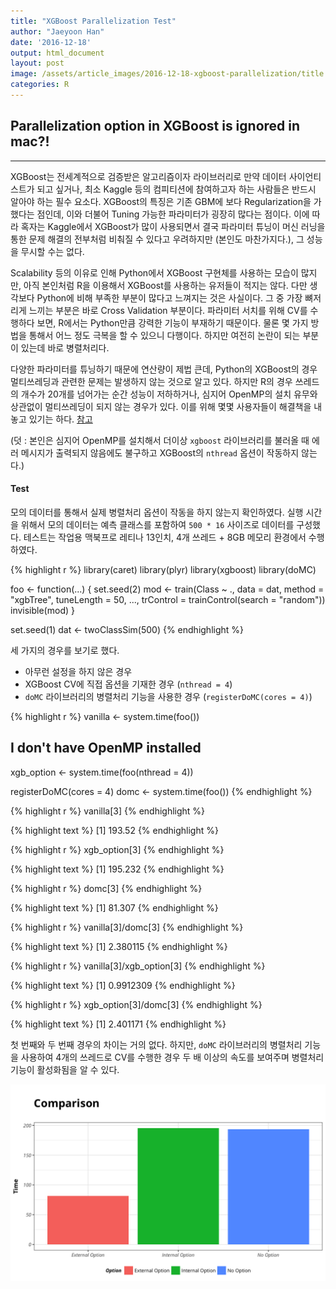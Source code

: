 ```yaml
---
title: "XGBoost Parallelization Test"
author: "Jaeyoon Han"
date: '2016-12-18'
output: html_document
layout: post
image: /assets/article_images/2016-12-18-xgboost-parallelization/title.jpg
categories: R
---
```



## Parallelization option in XGBoost is ignored in mac?!

---



XGBoost는 전세계적으로 검증받은 알고리즘이자 라이브러리로 만약 데이터 사이언티스트가 되고 싶거나, 최소 Kaggle 등의 컴피티션에 참여하고자 하는 사람들은 반드시 알아야 하는 필수 요소다. XGBoost의 특징은 기존 GBM에 보다 Regularization을 가했다는 점인데, 이와 더불어 Tuning 가능한 파라미터가 굉장히 많다는 점이다. 이에 따라 혹자는 Kaggle에서 XGBoost가 많이 사용되면서 결국 파라미터 튜닝이 머신 러닝을 통한 문제 해결의 전부처럼 비춰질 수 있다고 우려하지만 (본인도 마찬가지다.), 그 성능을 무시할 수는 없다.

Scalability 등의 이유로 인해 Python에서 XGBoost 구현체를 사용하는 모습이 많지만, 아직 본인처럼 R을 이용해서 XGBoost를 사용하는 유저들이 적지는 않다. 다만 생각보다 Python에 비해 부족한 부분이 많다고 느껴지는 것은 사실이다. 그 중 가장 뼈저리게 느끼는 부분은 바로 Cross Validation 부분이다. 파라미터 서치를 위해 CV를 수행하다 보면, R에서는 Python만큼 강력한 기능이 부재하기 때문이다. 물론 몇 가지 방법을 통해서 어느 정도 극복을 할 수 있으니 다행이다. 하지만 여전히 논란이 되는 부분이 있는데 바로 병렬처리다.

다양한 파라미터를 튜닝하기 때문에 연산량이 제법 큰데, Python의 XGBoost의 경우 멀티쓰레딩과 관련한 문제는 발생하지 않는 것으로 알고 있다. 하지만 R의 경우 쓰레드의 개수가 20개를 넘어가는 순간 성능이 저하하거나, 심지어 OpenMP의 설치 유무와 상관없이 멀티쓰레딩이 되지 않는 경우가 있다. 이를 위해 몇몇 사용자들이 해결책을 내놓고 있기는 하다. [참고](https://github.com/dmlc/xgboost/blob/master/doc/build.md)

(덧 : 본인은 심지어 OpenMP를 설치해서 더이상 `xgboost` 라이브러리를 불러올 때 에러 메시지가 출력되지 않음에도 불구하고 XGBoost의 `nthread` 옵션이 작동하지 않는다.)


#### Test

모의 데이터를 통해서 실제 병렬처리 옵션이 작동을 하지 않는지 확인하였다.
실행 시간을 위해서 모의 데이터는 예측 클래스를 포함하여 `500 * 16` 사이즈로 데이터를 구성했다.
테스트는 작업용 맥북프로 레티나 13인치, 4개 쓰레드 + 8GB 메모리 환경에서 수행하였다.


{% highlight r %}
library(caret)
library(plyr)
library(xgboost)
library(doMC)

foo <- function(...) {
    set.seed(2)
    mod <- train(Class ~ ., data = dat, 
                 method = "xgbTree", tuneLength = 50,
                 ..., trControl = trainControl(search = "random"))
    invisible(mod)
}

set.seed(1)
dat <- twoClassSim(500)
{% endhighlight %}

세 가지의 경우를 보기로 했다.

- 아무런 설정을 하지 않은 경우
- XGBoost CV에 직접 옵션을 기재한 경우 (`nthread = 4`)
- `doMC` 라이브러리의 병렬처리 기능을 사용한 경우 (`registerDoMC(cores = 4)`)


{% highlight r %}
vanilla <- system.time(foo())


## I don't have OpenMP installed
xgb_option <- system.time(foo(nthread = 4))


registerDoMC(cores = 4)
domc <- system.time(foo())
{% endhighlight %}



{% highlight r %}
vanilla[3] 
{% endhighlight %}



{% highlight text %}
[1] 193.52
{% endhighlight %}



{% highlight r %}
xgb_option[3]
{% endhighlight %}



{% highlight text %}
[1] 195.232
{% endhighlight %}



{% highlight r %}
domc[3]
{% endhighlight %}



{% highlight text %}
[1] 81.307
{% endhighlight %}



{% highlight r %}
vanilla[3]/domc[3]
{% endhighlight %}



{% highlight text %}
[1] 2.380115
{% endhighlight %}



{% highlight r %}
vanilla[3]/xgb_option[3]
{% endhighlight %}



{% highlight text %}
[1] 0.9912309
{% endhighlight %}



{% highlight r %}
xgb_option[3]/domc[3]
{% endhighlight %}



{% highlight text %}
[1] 2.401171
{% endhighlight %}

첫 번째와 두 번째 경우의 차이는 거의 없다. 하지만, `doMC` 라이브러리의 병렬처리 기능을 사용하여 4개의 쓰레드로 CV를 수행한 경우 두 배 이상의 속도를 보여주며 병렬처리 기능이 활성화됨을 알 수 있다.

<img src="/assets/article_images/2016-12-18-xgboost-parallelization.rmd/unnamed-chunk-21-1.png" title="plot of chunk unnamed-chunk-21" alt="plot of chunk unnamed-chunk-21" width="576" style="display: block; margin: auto;" />

